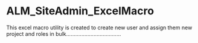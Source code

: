 # ALM_SiteAdmin_ExcelMacro

This excel macro utility is created to create new user and assign them new project and roles in bulk....................................
